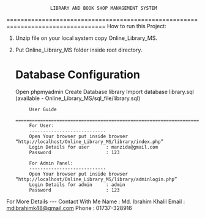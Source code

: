 
					LIBRARY AND BOOK SHOP MANAGEMENT SYSTEM
==================================================================================
How to run this Project:

1. Unzip file on your local system copy Online_Library_MS.
2. Put Online_Library_MS folder inside root directory.

	Database Configuration
	==================================================================================
	Open phpmyadmin
	Create Database library
	Import database library.sql (available - Online_Library_MS/sql_file/library.sql)

			User Guide
			==================================================================================
			For User:
			----------------------------
			Open Your browser put inside browser “http://localhost/Online_Library_MS/library/index.php”
			Login Details for user		: manzida@gmail.com 
			Password					: 123

			For Admin Panel:
			----------------------------
			Open Your browser put inside browser “http://localhost/Online_Library_MS/library/adminlogin.php”
			Login Details for admin		: admin
			Password					: 123


For More Details --- Contact With Me
Name						: Md. Ibrahim Khalil
Email						: mdibrahimk48@gmail.com
Phone						: 01737-328916
